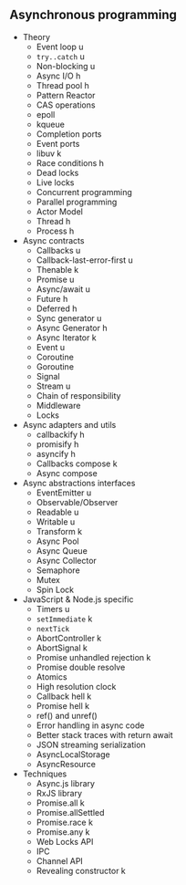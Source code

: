 ## Asynchronous programming

- Theory
  - Event loop u
  - `try..catch` u
  - Non-blocking u
  - Async I/O h
  - Thread pool h
  - Pattern Reactor 
  - CAS operations
  - epoll
  - kqueue
  - Completion ports
  - Event ports
  - libuv k
  - Race conditions h
  - Dead locks
  - Live locks
  - Concurrent programming
  - Parallel programming
  - Actor Model
  - Thread h
  - Process h
- Async contracts
  - Callbacks u
  - Callback-last-error-first u
  - Thenable k
  - Promise u
  - Async/await u
  - Future h
  - Deferred h
  - Sync generator u
  - Async Generator h
  - Async Iterator k
  - Event u
  - Coroutine
  - Goroutine
  - Signal
  - Stream u
  - Chain of responsibility
  - Middleware
  - Locks
- Async adapters and utils
  - callbackify h
  - promisify h
  - asyncify h
  - Callbacks compose k
  - Async compose
- Async abstractions interfaces
  - EventEmitter u
  - Observable/Observer
  - Readable u
  - Writable u
  - Transform k
  - Async Pool
  - Async Queue
  - Async Collector
  - Semaphore
  - Mutex
  - Spin Lock
- JavaScript & Node.js specific
  - Timers u
  - `setImmediate` k
  - `nextTick`
  - AbortController k
  - AbortSignal k
  - Promise unhandled rejection k
  - Promise double resolve
  - Atomics
  - High resolution clock
  - Callback hell k
  - Promise hell k
  - ref() and unref()
  - Error handling in async code
  - Better stack traces with return await
  - JSON streaming serialization
  - AsyncLocalStorage
  - AsyncResource
- Techniques
  - Async.js library
  - RxJS library
  - Promise.all k
  - Promise.allSettled
  - Promise.race k
  - Promise.any k
  - Web Locks API
  - IPC
  - Channel API
  - Revealing constructor k
